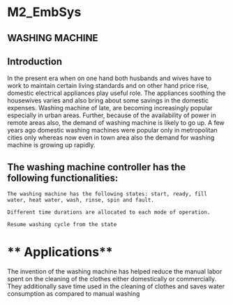 # M2_EmbSys
## WASHING MACHINE 
## Introduction
In the present era when on one hand both husbands and wives have to work to maintain certain living standards and on other hand price rise, domestic electrical appliances play useful role. The appliances soothing the housewives varies and also bring about some savings in the domestic expenses. Washing machine of late, are becoming increasingly popular especially in urban areas. Further, because of the availability of power in remote areas also, the demand of washing machine is likely to go up. A few years ago domestic washing machines were popular only in metropolitan cities only whereas now even in town area also the demand for washing machine is growing up rapidly.
## **The washing machine controller has the following functionalities:**

    The washing machine has the following states: start, ready, fill water, heat water, wash, rinse, spin and fault.

    Different time durations are allocated to each mode of operation.

    Resume washing cycle from the state 

# ** Applications**

The invention of the washing machine has helped reduce the manual labor spent on the cleaning of the clothes either domestically or commercially. They additionally save time used in the cleaning of clothes and saves water consumption as compared to manual washing
